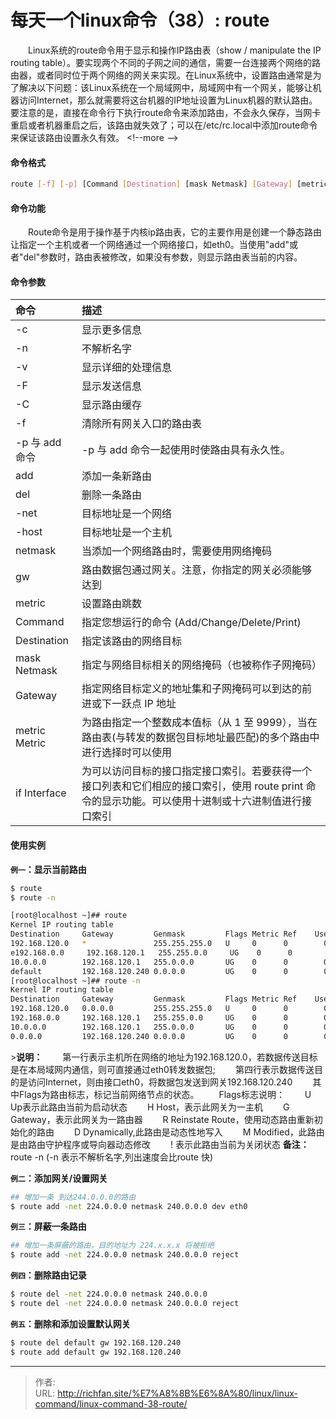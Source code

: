 # 每天一个linux命令（38）: route

　　Linux系统的route命令用于显示和操作IP路由表（show / manipulate the IP routing table）。要实现两个不同的子网之间的通信，需要一台连接两个网络的路由器，或者同时位于两个网络的网关来实现。在Linux系统中，设置路由通常是为了解决以下问题：该Linux系统在一个局域网中，局域网中有一个网关，能够让机器访问Internet，那么就需要将这台机器的IP地址设置为Linux机器的默认路由。要注意的是，直接在命令行下执行route命令来添加路由，不会永久保存，当网卡重启或者机器重启之后，该路由就失效了；可以在/etc/rc.local中添加route命令来保证该路由设置永久有效。
&lt;!--more --&gt;
#### 命令格式
```bash
route [-f] [-p] [Command [Destination] [mask Netmask] [Gateway] [metric Metric]] [if Interface]]
```
#### 命令功能
　　Route命令是用于操作基于内核ip路由表，它的主要作用是创建一个静态路由让指定一个主机或者一个网络通过一个网络接口，如eth0。当使用&#34;add&#34;或者&#34;del&#34;参数时，路由表被修改，如果没有参数，则显示路由表当前的内容。
#### 命令参数
| 命令 | 描述     |
| :------------- | :------------- |
| -c | 显示更多信息 |
| -n | 不解析名字 |
| -v | 显示详细的处理信息 |
| -F | 显示发送信息 |
| -C | 显示路由缓存 |
| -f | 清除所有网关入口的路由表 |
| -p 与 add 命令 | -p 与 add 命令一起使用时使路由具有永久性。 |
| add | 添加一条新路由 |
| del | 删除一条路由 |
| -net | 目标地址是一个网络 |
| -host | 目标地址是一个主机 |
| netmask | 当添加一个网络路由时，需要使用网络掩码 |
| gw | 路由数据包通过网关。注意，你指定的网关必须能够达到 |
| metric | 设置路由跳数 |
| Command | 指定您想运行的命令 (Add/Change/Delete/Print) |
| Destination | 指定该路由的网络目标 |
| mask Netmask | 指定与网络目标相关的网络掩码（也被称作子网掩码） |
| Gateway | 指定网络目标定义的地址集和子网掩码可以到达的前进或下一跃点 IP 地址 |
| metric Metric | 为路由指定一个整数成本值标（从 1 至 9999），当在路由表(与转发的数据包目标地址最匹配)的多个路由中进行选择时可以使用 |
| if Interface | 为可以访问目标的接口指定接口索引。若要获得一个接口列表和它们相应的接口索引，使用 route print 命令的显示功能。可以使用十进制或十六进制值进行接口索引 |

#### 使用实例
**`例一`：显示当前路由**
```bash
$ route
$ route -n
```
```bash
[root@localhost ~]## route
Kernel IP routing table
Destination     Gateway         Genmask         Flags Metric Ref    Use Iface
192.168.120.0   *               255.255.255.0   U     0      0        0 eth0
e192.168.0.0     192.168.120.1   255.255.0.0     UG    0      0        0 eth0
10.0.0.0        192.168.120.1   255.0.0.0       UG    0      0        0 eth0
default         192.168.120.240 0.0.0.0         UG    0      0        0 eth0
[root@localhost ~]## route -n
Kernel IP routing table
Destination     Gateway         Genmask         Flags Metric Ref    Use Iface
192.168.120.0   0.0.0.0         255.255.255.0   U     0      0        0 eth0
192.168.0.0     192.168.120.1   255.255.0.0     UG    0      0        0 eth0
10.0.0.0        192.168.120.1   255.0.0.0       UG    0      0        0 eth0
0.0.0.0         192.168.120.240 0.0.0.0         UG    0      0        0 eth0
```
&gt;**说明：**
　　第一行表示主机所在网络的地址为192.168.120.0，若数据传送目标是在本局域网内通信，则可直接通过eth0转发数据包;
　　第四行表示数据传送目的是访问Internet，则由接口eth0，将数据包发送到网关192.168.120.240
　　其中Flags为路由标志，标记当前网络节点的状态。
　　Flags标志说明：
　　U Up表示此路由当前为启动状态
　　H Host，表示此网关为一主机
　　G Gateway，表示此网关为一路由器
　　R Reinstate Route，使用动态路由重新初始化的路由
　　D Dynamically,此路由是动态性地写入
　　M Modified，此路由是由路由守护程序或导向器动态修改
　　! 表示此路由当前为关闭状态
**备注：**
　　route -n (-n 表示不解析名字,列出速度会比route 快)

**`例二`：添加网关/设置网关**
```bash
## 增加一条 到达244.0.0.0的路由
$ route add -net 224.0.0.0 netmask 240.0.0.0 dev eth0
```
**`例三`：屏蔽一条路由**
```bash
## 增加一条屏蔽的路由，目的地址为 224.x.x.x 将被拒绝
$ route add -net 224.0.0.0 netmask 240.0.0.0 reject
```
**`例四`：删除路由记录**
```bash
$ route del -net 224.0.0.0 netmask 240.0.0.0
$ route del -net 224.0.0.0 netmask 240.0.0.0 reject
```
**`例五`：删除和添加设置默认网关**
```bash
$ route del default gw 192.168.120.240
$ route add default gw 192.168.120.240
```


---

> 作者:   
> URL: http://richfan.site/%E7%A8%8B%E6%8A%80/linux/linux-command/linux-command-38-route/  


